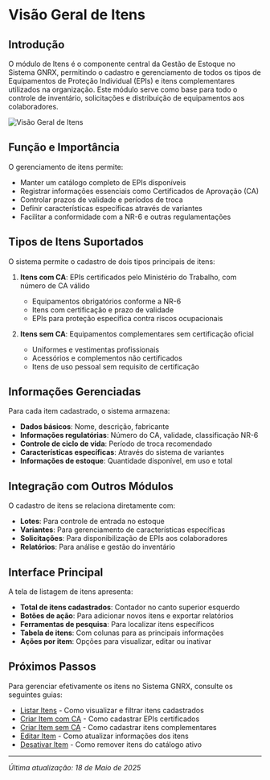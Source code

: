 # Visão Geral de Itens

## Introdução

O módulo de Itens é o componente central da Gestão de Estoque no Sistema GNRX, permitindo o cadastro e gerenciamento de todos os tipos de Equipamentos de Proteção Individual (EPIs) e itens complementares utilizados na organização. Este módulo serve como base para todo o controle de inventário, solicitações e distribuição de equipamentos aos colaboradores.

![Visão Geral de Itens](../../../assets/images/visao-geral-itens.png)

## Função e Importância

O gerenciamento de itens permite:

- Manter um catálogo completo de EPIs disponíveis
- Registrar informações essenciais como Certificados de Aprovação (CA)
- Controlar prazos de validade e períodos de troca
- Definir características específicas através de variantes
- Facilitar a conformidade com a NR-6 e outras regulamentações

## Tipos de Itens Suportados

O sistema permite o cadastro de dois tipos principais de itens:

1. **Itens com CA**: EPIs certificados pelo Ministério do Trabalho, com número de CA válido
   - Equipamentos obrigatórios conforme a NR-6
   - Itens com certificação e prazo de validade
   - EPIs para proteção específica contra riscos ocupacionais

2. **Itens sem CA**: Equipamentos complementares sem certificação oficial
   - Uniformes e vestimentas profissionais
   - Acessórios e complementos não certificados
   - Itens de uso pessoal sem requisito de certificação

## Informações Gerenciadas

Para cada item cadastrado, o sistema armazena:

- **Dados básicos**: Nome, descrição, fabricante
- **Informações regulatórias**: Número do CA, validade, classificação NR-6
- **Controle de ciclo de vida**: Período de troca recomendado
- **Características específicas**: Através do sistema de variantes
- **Informações de estoque**: Quantidade disponível, em uso e total

## Integração com Outros Módulos

O cadastro de itens se relaciona diretamente com:

- **Lotes**: Para controle de entrada no estoque
- **Variantes**: Para gerenciamento de características específicas
- **Solicitações**: Para disponibilização de EPIs aos colaboradores
- **Relatórios**: Para análise e gestão do inventário

## Interface Principal

A tela de listagem de itens apresenta:

- **Total de itens cadastrados**: Contador no canto superior esquerdo
- **Botões de ação**: Para adicionar novos itens e exportar relatórios
- **Ferramentas de pesquisa**: Para localizar itens específicos
- **Tabela de itens**: Com colunas para as principais informações
- **Ações por item**: Opções para visualizar, editar ou inativar

## Próximos Passos

Para gerenciar efetivamente os itens no Sistema GNRX, consulte os seguintes guias:

- [Listar Itens](./listar-itens.md) - Como visualizar e filtrar itens cadastrados
- [Criar Item com CA](./criar-item-com-ca.md) - Como cadastrar EPIs certificados
- [Criar Item sem CA](./criar-item-sem-ca.md) - Como cadastrar itens complementares
- [Editar Item](./editar-item.md) - Como atualizar informações dos itens
- [Desativar Item](./desativar-item.md) - Como remover itens do catálogo ativo

---

*Última atualização: 18 de Maio de 2025*